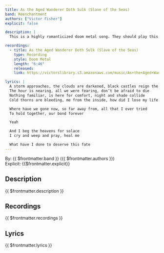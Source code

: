 ```yaml
---
title: As the Aged Wanderer Doth Sulk (Slave of the Seas)
band: Reenchantment
authors: ["Victor Fisher"]
explicit: false

description: |
  This is a highly romanticized doom metal song. They should play this at the opera.

recordings:
  - title: As the Aged Wanderer Doth Sulk (Slave of the Seas)
    type: Recording
    style: Doom Metal
    length: "6:46"
    released: 
    link: https://victorslibrary.s3.amazonaws.com/music/As+the+Aged+Wanderer+Doth+Sulk+(Slave+of+the+Seas)/As+the+Aged+Wanderer+Doth+Sulk+(Slave+of+the+Seas).mp3

lyrics: |
  A storm approaches, the clouds are darkened, black castles reign the sky
  The hour is nearing, all we were fearing, don’t be afraid to die
  Nothing familiar, is here for comfort, night and shade collide
  Cold thorns are bleeding, me from the inside, how did I lose my life

  Where have we gone now, so far away from, all that I ever tried
  To hold together, our bond forever

  Yeah

  And I beg the heavens for solace
  I cry and weep and pray, heal me

  What have I done to deserve this fate
---
```


By: {{ $frontmatter.band }} ({{ $frontmatter.authors }})  
Explicit: {{$frontmatter.explicit}}

## Description

{{ $frontmatter.description }}

## Recordings

{{ $frontmatter.recordings }}

## Lyrics

{{ $frontmatter.lyrics }}
